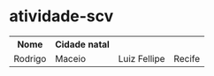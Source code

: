 # atividade-scv

<table>
  <tr>
    <th>Nome</th>
    <th>Cidade natal</th>
  </tr>
  <tr>
    <td>Rodrigo</td>
    <td>Maceio</td>
    <td>Luiz Fellipe</td>
    <td>Recife</td>
  </tr>
</table>